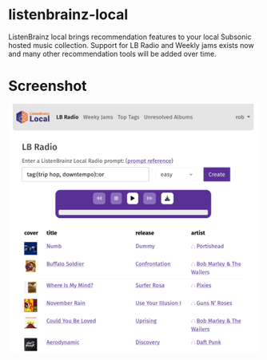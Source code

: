 # listenbrainz-local

ListenBrainz local brings recommendation features to your local Subsonic hosted music collection. Support for
LB Radio and Weekly jams exists now and many other recommendation tools will be added over time.


# Screenshot

![screenshot](/misc/lb-local-screenshot.png)
